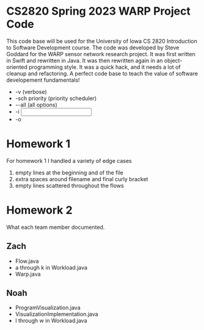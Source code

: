 # CS2820 Spring 2023 WARP Project Code
This code base will be used for the University of Iowa CS 2820 Introduction to Software
Development course. The code was developed by Steve Goddard for the WARP sensor network 
research project. It was first written in Swift and rewritten in Java. It was then 
rewritten again in an object-oriented programming style. It was a quick
hack, and it needs a lot of cleanup and refactoring. A perfect code base to teach
the value of software developement fundamentals!
<br>

* -v (verbose)
* -sch priority (priority scheduler)
* --all (all options)
* -i <input file>
* -o <output folder>

# Homework 1

For homework 1 I handled a variety of edge cases

1. empty lines at the beginning and of the file
2. extra spaces around filename and final curly bracket
3. empty lines scattered throughout the flows

# Homework 2

What each team member documented.

## Zach

* Flow.java
* a through k in Workload.java
* Warp.java

## Noah

* ProgramVisualization.java
* VisualizationImplementation.java
* l through w in Workload.java
